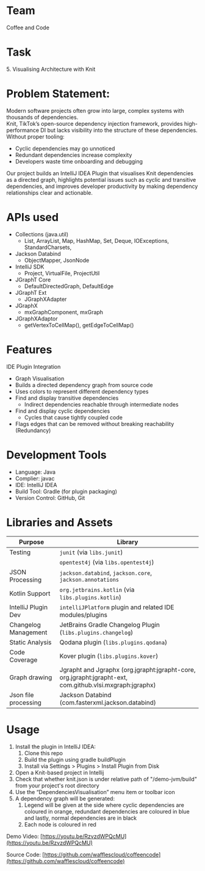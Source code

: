 # Team

Coffee and Code

# Task

5\. Visualising Architecture with Knit

# Problem Statement: 

Modern software projects often grow into large, complex systems with thousands of dependencies.   
Knit, TikTok’s open-source dependency injection framework, provides high-performance DI but lacks visibility into the structure of these dependencies. Without proper tooling:

- Cyclic dependencies may go unnoticed  
- Redundant dependencies increase complexity  
- Developers waste time onboarding and debugging

Our project builds an IntelliJ IDEA Plugin that visualises Knit dependencies as a directed graph, highlights potential issues such as cyclic and transitive dependencies, and improves developer productivity by making dependency relationships clear and actionable. 

# APIs used

- Collections (java.util)  
  - List, ArrayList, Map, HashMap, Set, Deque, IOExceptions, StandardCharsets,   
- Jackson Databind  
  - ObjectMapper, JsonNode  
- IntelliJ SDK  
  - Project, VirtualFile, ProjectUtil  
- JGraphT Core   
  - DefaultDirectedGraph, DefaultEdge  
- JGraphT Ext  
  - JGraphXAdapter  
- JGraphX  
  - mxGraphComponent, mxGraph  
- JGraphXAdaptor  
  - getVertexToCellMap(), getEdgeToCellMap()

# Features

IDE Plugin Integration

- Graph Visualisation  
- Builds a directed dependency graph from source code  
- Uses colors to represent different dependency types   
- Find and display transitive dependencies  
  - Indirect dependencies reachable through intermediate nodes  
- Find and display cyclic dependencies  
  - Cycles that cause tightly coupled code  
- Flags edges that can be removed without breaking reachability (Redundancy)

# Development Tools

- Language: Java  
- Complier: javac  
- IDE: IntelliJ IDEA  
- Build Tool: Gradle (for plugin packaging)  
- Version Control: GitHub, Git

# Libraries and Assets

| Purpose | Library |
| ----- | ----- |
| Testing | `junit` (via `libs.junit`) |
|  | `opentest4j` (via `libs.opentest4j`) |
| JSON Processing | `jackson.databind`, `jackson.core`, `jackson.annotations` |
| Kotlin Support | `org.jetbrains.kotlin` (via `libs.plugins.kotlin`) |
| IntelliJ Plugin Dev | `intelliJPlatform` plugin and related IDE modules/plugins |
| Changelog Management | JetBrains Gradle Changelog Plugin (`libs.plugins.changelog`) |
| Static Analysis | Qodana plugin (`libs.plugins.qodana`) |
| Code Coverage | Kover plugin (`libs.plugins.kover`) |
| Graph drawing | Jgrapht and Jgraphx (org.jgrapht:jgrapht-core, org.jgrapht:jgrapht-ext, com.github.vlsi.mxgraph:jgraphx) |
| Json file processing | Jackson Databind (com.fasterxml.jackson.databind) |

# Usage

1. Install the plugin in IntelliJ IDEA:  
   1. Clone this repo  
   2. Build the plugin using gradle buildPlugin  
   3. Install via Settings \> Plugins \> Install Plugin from Disk  
2. Open a Knit-based project in Intellij  
3. Check that whether knit.json is under relative path of "/demo-jvm/build" from your project's root directory  
4. Use the “DependenciesVisualisation” menu item or toolbar icon  
5. A dependency graph will be generated:  
   1. Legend will be given at the side where cyclic dependencies are coloured in orange, redundant dependencies are coloured in blue and lastly, normal dependencies are in black  
   2. Each node is coloured in red

Demo Video: [https://youtu.be/RzvzdWPQcMU](https://youtu.be/RzvzdWPQcMU)

Source Code: [https://github.com/wafflescloud/coffeencode](https://github.com/wafflescloud/coffeencode) 